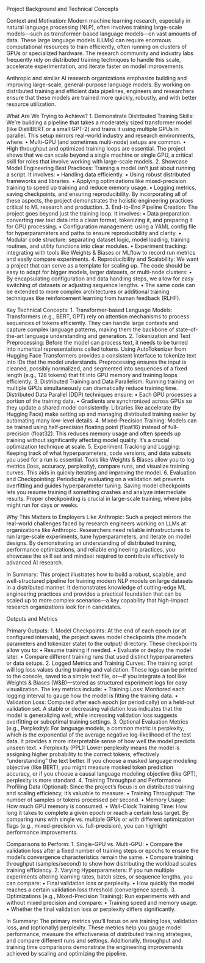 Project Background and Technical Concepts

Context and Motivation:
Modern machine learning research, especially in natural language processing (NLP), often involves training large-scale models—such as transformer-based language models—on vast amounts of data. These large language models (LLMs) can require enormous computational resources to train efficiently, often running on clusters of GPUs or specialized hardware. The research community and industry labs frequently rely on distributed training techniques to handle this scale, accelerate experimentation, and iterate faster on model improvements.

Anthropic and similar AI research organizations emphasize building and improving large-scale, general-purpose language models. By working on distributed training and efficient data pipelines, engineers and researchers ensure that these models are trained more quickly, robustly, and with better resource utilization.
	
What Are We Trying to Achieve?
	1.	Demonstrate Distributed Training Skills:
We’re building a pipeline that takes a moderately sized transformer model (like DistilBERT or a small GPT-2) and trains it using multiple GPUs in parallel. This setup mirrors real-world industry and research environments, where:
	•	Multi-GPU (and sometimes multi-node) setups are common.
	•	High throughput and optimized training loops are essential.
The project shows that we can scale beyond a single machine or single GPU, a critical skill for roles that involve working with large-scale models.
	2.	Showcase Model Engineering Best Practices:
Training a model isn’t just about running a script. It involves:
	•	Handling data efficiently.
	•	Using robust distributed frameworks and libraries.
	•	Applying optimizations like mixed-precision training to speed up training and reduce memory usage.
	•	Logging metrics, saving checkpoints, and ensuring reproducibility.
By incorporating all of these aspects, the project demonstrates the holistic engineering practices critical to ML research and production.
	3.	End-to-End Pipeline Creation:
The project goes beyond just the training loop. It involves:
	•	Data preparation: converting raw text data into a clean format, tokenizing it, and preparing it for GPU processing.
	•	Configuration management: using a YAML config file for hyperparameters and paths to ensure reproducibility and clarity.
	•	Modular code structure: separating dataset logic, model loading, training routines, and utility functions into clear modules.
	•	Experiment tracking: integrating with tools like Weights & Biases or MLflow to record run metrics and easily compare experiments.
	4.	Reproducibility and Scalability:
We want a project that can serve as a template for scaling up. The code should be easy to adapt for bigger models, larger datasets, or multi-node clusters:
	•	By encapsulating configuration and data handling steps, we allow for easy switching of datasets or adjusting sequence lengths.
	•	The same code can be extended to more complex architectures or additional training techniques like reinforcement learning from human feedback (RLHF).

Key Technical Concepts:
	1.	Transformer-based Language Models:
Transformers (e.g., BERT, GPT) rely on attention mechanisms to process sequences of tokens efficiently. They can handle large contexts and capture complex language patterns, making them the backbone of state-of-the-art language understanding and generation.
	2.	Tokenization and Text Preprocessing:
Before the model can process text, it needs to be turned into numerical representations called tokens. Using AutoTokenizer from Hugging Face Transformers provides a consistent interface to tokenize text into IDs that the model understands.
Preprocessing ensures the input is cleaned, possibly normalized, and segmented into sequences of a fixed length (e.g., 128 tokens) that fit into GPU memory and training loops efficiently.
	3.	Distributed Training and Data Parallelism:
Running training on multiple GPUs simultaneously can dramatically reduce training time. Distributed Data Parallel (DDP) techniques ensure:
	•	Each GPU processes a portion of the training data.
	•	Gradients are synchronized across GPUs so they update a shared model consistently.
Libraries like accelerate (by Hugging Face) make setting up and managing distributed training easier by automating many low-level details.
	4.	Mixed-Precision Training:
Models can be trained using half-precision floating point (float16) instead of full-precision (float32). This reduces memory usage and often speeds up training without significantly affecting model quality. It’s a crucial optimization technique at scale.
	5.	Experiment Tracking and Logging:
Keeping track of what hyperparameters, code versions, and data subsets you used for a run is essential. Tools like Weights & Biases allow you to log metrics (loss, accuracy, perplexity), compare runs, and visualize training curves. This aids in quickly iterating and improving the model.
	6.	Evaluation and Checkpointing:
Periodically evaluating on a validation set prevents overfitting and guides hyperparameter tuning. Saving model checkpoints lets you resume training if something crashes and analyze intermediate results. Proper checkpointing is crucial in large-scale training, where jobs might run for days or weeks.

Why This Matters to Employers Like Anthropic:
Such a project mirrors the real-world challenges faced by research engineers working on LLMs at organizations like Anthropic. Researchers need reliable infrastructures to run large-scale experiments, tune hyperparameters, and iterate on model designs. By demonstrating an understanding of distributed training, performance optimizations, and reliable engineering practices, you showcase the skill set and mindset required to contribute effectively to advanced AI research.

In Summary:
This project illustrates how to build a robust, scalable, and well-structured pipeline for training modern NLP models on large datasets in a distributed manner. It demonstrates knowledge of cutting-edge ML engineering practices and provides a practical foundation that can be scaled up to more complex scenarios—a key capability that high-impact research organizations look for in candidates.



Outputs and Metrics

Primary Outputs:
	1.	Model Checkpoints:
At the end of each epoch (or at configured intervals), the project saves model checkpoints (the model’s parameters and tokenizer state) to the output/ directory. These checkpoints allow you to:
	•	Resume training if needed.
	•	Evaluate or deploy the model later.
	•	Compare different training runs that used distinct hyperparameters or data setups.
	2.	Logged Metrics and Training Curves:
The training script will log loss values during training and validation. These logs can be printed to the console, saved to a simple text file, or—if you integrate a tool like Weights & Biases (W&B)—stored as structured experiment logs for easy visualization. The key metrics include:
	•	Training Loss: Monitored each logging interval to gauge how the model is fitting the training data.
	•	Validation Loss: Computed after each epoch (or periodically) on a held-out validation set. A stable or decreasing validation loss indicates that the model is generalizing well, while increasing validation loss suggests overfitting or suboptimal training settings.
	3.	Optional Evaluation Metrics (e.g., Perplexity):
For language models, a common metric is perplexity, which is the exponential of the average negative log-likelihood of the test data. It provides a more interpretable sense of how well the model predicts unseen text.
	•	Perplexity (PPL): Lower perplexity means the model is assigning higher probability to the correct tokens, effectively “understanding” the text better. If you choose a masked language modeling objective (like BERT), you might measure masked token prediction accuracy, or if you choose a causal language modeling objective (like GPT), perplexity is more standard.
	4.	Training Throughput and Performance Profiling Data (Optional):
Since the project’s focus is on distributed training and scaling efficiency, it’s valuable to measure:
	•	Training Throughput: The number of samples or tokens processed per second.
	•	Memory Usage: How much GPU memory is consumed.
	•	Wall-Clock Training Time: How long it takes to complete a given epoch or reach a certain loss target.
By comparing runs with single vs. multiple GPUs or with different optimization flags (e.g., mixed-precision vs. full-precision), you can highlight performance improvements.

Comparisons to Perform:
	1.	Single-GPU vs. Multi-GPU:
	•	Compare the validation loss after a fixed number of training steps or epochs to ensure the model’s convergence characteristics remain the same.
	•	Compare training throughput (samples/second) to show how distributing the workload scales training efficiency.
	2.	Varying Hyperparameters:
If you run multiple experiments altering learning rates, batch sizes, or sequence lengths, you can compare:
	•	Final validation loss or perplexity.
	•	How quickly the model reaches a certain validation loss threshold (convergence speed).
	3.	Optimizations (e.g., Mixed-Precision Training):
Run experiments with and without mixed precision and compare:
	•	Training speed and memory usage.
	•	Whether the final validation loss or perplexity differs significantly.

In Summary:
The primary metrics you’ll focus on are training loss, validation loss, and (optionally) perplexity. These metrics help you gauge model performance, measure the effectiveness of distributed training strategies, and compare different runs and settings. Additionally, throughput and training time comparisons demonstrate the engineering improvements achieved by scaling and optimizing the pipeline.